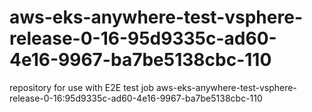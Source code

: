 # aws-eks-anywhere-test-vsphere-release-0-16-95d9335c-ad60-4e16-9967-ba7be5138cbc-110
repository for use with E2E test job aws-eks-anywhere-test-vsphere-release-0-16:95d9335c-ad60-4e16-9967-ba7be5138cbc-110
